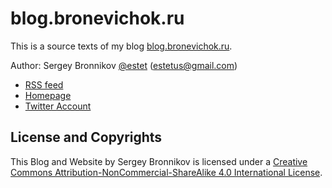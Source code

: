 blog.bronevichok.ru
=================

This is a source texts of my blog [blog.bronevichok.ru](http://blog.bronevichok.ru).

Author: Sergey Bronnikov [@estet](https://twitter.com/estet) (estetus@gmail.com)

* [RSS feed](http://feeds.feedburner.com/bronevichok)
* [Homepage](https://bronevichok.ru)
* [Twitter Account](https://twitter.com/estet)

License and Copyrights
-------------------

This Blog and Website by Sergey Bronnikov is licensed under a [Creative Commons
Attribution-NonCommercial-ShareAlike 4.0 International
License](http://creativecommons.org/licenses/by-nc-sa/4.0/).
